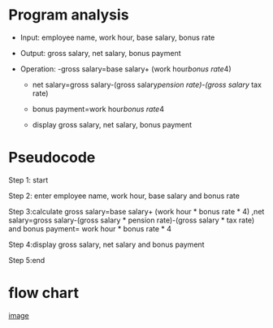# Program analysis

 * Input: employee name, work hour, base salary, bonus rate   

* Output: gross salary, net salary, bonus payment

* Operation: -gross salary=base salary+ (work hour*bonus rate*4)

     * net salary=gross salary-(gross salary*pension rate)-(gross salary* tax rate)
 
     * bonus payment=work hour*bonus rate*4

     * display gross salary, net salary, bonus payment

# Pseudocode 

Step 1: start

Step 2: enter employee name, work hour, base salary and bonus rate

Step 3:calculate gross salary=base salary+ (work hour * bonus rate * 4) ,net salary=gross salary-(gross salary * pension rate)-(gross salary * tax rate) and bonus payment= work hour * bonus rate * 4

Step 4:display gross salary, net salary and bonus payment

Step 5:end

# flow chart

[image](https://github.com/SWEG-2015EC-Batch/Free-Thinkers/assets/149039271/4bc49dcd-cac9-4aec-b275-f9aa1e14dad4)



